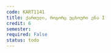 ```yaml
---
code: KART1141
title: ქართული, როგორც უცხოური ენა I
credit: 6
semester: 
required: False
status: todo
---
```


